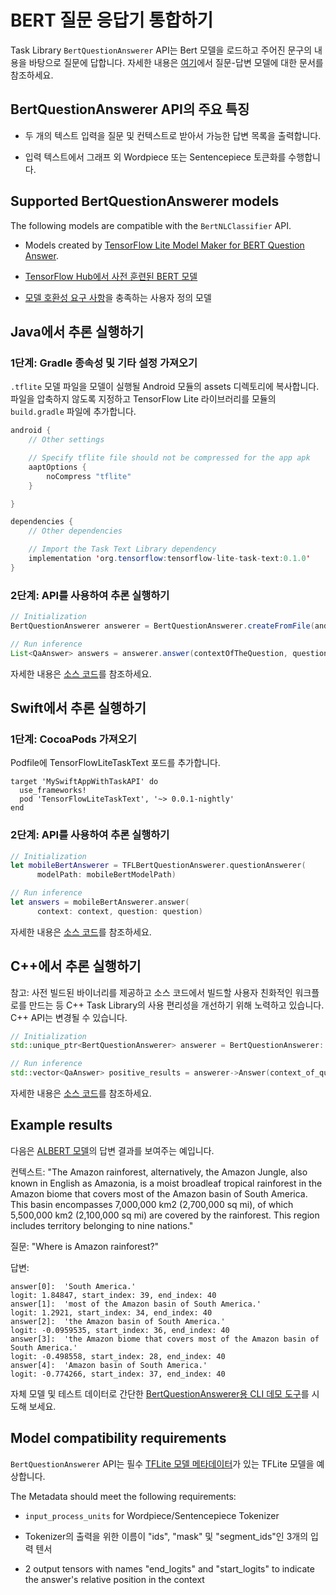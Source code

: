 # BERT 질문 응답기 통합하기

Task Library `BertQuestionAnswerer` API는 Bert 모델을 로드하고 주어진 문구의 내용을 바탕으로 질문에 답합니다. 자세한 내용은 <a href="../../models/bert_qa/overview.md">여기</a>에서 질문-답변 모델에 대한 문서를 참조하세요.

## BertQuestionAnswerer API의 주요 특징

- 두 개의 텍스트 입력을 질문 및 컨텍스트로 받아서 가능한 답변 목록을 출력합니다.

- 입력 텍스트에서 그래프 외 Wordpiece 또는 Sentencepiece 토큰화를 수행합니다.

## Supported BertQuestionAnswerer models

The following models are compatible with the `BertNLClassifier` API.

- Models created by [TensorFlow Lite Model Maker for BERT Question Answer](https://www.tensorflow.org/lite/tutorials/model_maker_question_answer).

- [TensorFlow Hub에서 사전 훈련된 BERT 모델](https://tfhub.dev/tensorflow/collections/lite/task-library/bert-question-answerer/1)

- [모델 호환성 요구 사항](#model-compatibility-requirements)을 충족하는 사용자 정의 모델

## Java에서 추론 실행하기

### 1단계: Gradle 종속성 및 기타 설정 가져오기

`.tflite` 모델 파일을 모델이 실행될 Android 모듈의 assets 디렉토리에 복사합니다. 파일을 압축하지 않도록 지정하고 TensorFlow Lite 라이브러리를 모듈의 `build.gradle` 파일에 추가합니다.

```java
android {
    // Other settings

    // Specify tflite file should not be compressed for the app apk
    aaptOptions {
        noCompress "tflite"
    }

}

dependencies {
    // Other dependencies

    // Import the Task Text Library dependency
    implementation 'org.tensorflow:tensorflow-lite-task-text:0.1.0'
}
```

### 2단계: API를 사용하여 추론 실행하기

```java
// Initialization
BertQuestionAnswerer answerer = BertQuestionAnswerer.createFromFile(androidContext, modelFile);

// Run inference
List<QaAnswer> answers = answerer.answer(contextOfTheQuestion, questionToAsk);
```

자세한 내용은 [소스 코드](https://github.com/tensorflow/tflite-support/blob/master/tensorflow_lite_support/java/src/java/org/tensorflow/lite/task/text/qa/BertQuestionAnswerer.java)를 참조하세요.

## Swift에서 추론 실행하기

### 1단계: CocoaPods 가져오기

Podfile에 TensorFlowLiteTaskText 포드를 추가합니다.

```
target 'MySwiftAppWithTaskAPI' do
  use_frameworks!
  pod 'TensorFlowLiteTaskText', '~> 0.0.1-nightly'
end
```

### 2단계: API를 사용하여 추론 실행하기

```swift
// Initialization
let mobileBertAnswerer = TFLBertQuestionAnswerer.questionAnswerer(
      modelPath: mobileBertModelPath)

// Run inference
let answers = mobileBertAnswerer.answer(
      context: context, question: question)
```

자세한 내용은 [소스 코드](https://github.com/tensorflow/tflite-support/blob/master/tensorflow_lite_support/ios/task/text/qa/Sources/TFLBertQuestionAnswerer.h)를 참조하세요.

## C++에서 추론 실행하기

참고: 사전 빌드된 바이너리를 제공하고 소스 코드에서 빌드할 사용자 친화적인 워크플로를 만드는 등 C++ Task Library의 사용 편리성을 개선하기 위해 노력하고 있습니다. C++ API는 변경될 수 있습니다.

```c++
// Initialization
std::unique_ptr<BertQuestionAnswerer> answerer = BertQuestionAnswerer::CreateFromFile(model_file).value();

// Run inference
std::vector<QaAnswer> positive_results = answerer->Answer(context_of_question, question_to_ask);
```

자세한 내용은 [소스 코드](https://github.com/tensorflow/tflite-support/blob/master/tensorflow_lite_support/cc/task/text/qa/bert_question_answerer.h)를 참조하세요.

## Example results

다음은 [ALBERT 모델](https://tfhub.dev/tensorflow/lite-model/albert_lite_base/squadv1/1)의 답변 결과를 보여주는 예입니다.

컨텍스트: "The Amazon rainforest, alternatively, the Amazon Jungle, also known in English as Amazonia, is a moist broadleaf tropical rainforest in the Amazon biome that covers most of the Amazon basin of South America. This basin encompasses 7,000,000 km2 (2,700,000 sq mi), of which 5,500,000 km2 (2,100,000 sq mi) are covered by the rainforest. This region includes territory belonging to nine nations."

질문: "Where is Amazon rainforest?"

답변:

```
answer[0]:  'South America.'
logit: 1.84847, start_index: 39, end_index: 40
answer[1]:  'most of the Amazon basin of South America.'
logit: 1.2921, start_index: 34, end_index: 40
answer[2]:  'the Amazon basin of South America.'
logit: -0.0959535, start_index: 36, end_index: 40
answer[3]:  'the Amazon biome that covers most of the Amazon basin of South America.'
logit: -0.498558, start_index: 28, end_index: 40
answer[4]:  'Amazon basin of South America.'
logit: -0.774266, start_index: 37, end_index: 40

```

자체 모델 및 테스트 데이터로 간단한 [BertQuestionAnswerer용 CLI 데모 도구](https://github.com/tensorflow/tflite-support/blob/master/tensorflow_lite_support/examples/task/text/desktop/README.md#bert-question-answerer)를 시도해 보세요.

## Model compatibility requirements

`BertQuestionAnswerer` API는 필수 [TFLite 모델 메타데이터](../../convert/metadata.md)가 있는 TFLite 모델을 예상합니다.

The Metadata should meet the following requirements:

- `input_process_units` for Wordpiece/Sentencepiece Tokenizer

- Tokenizer의 출력을 위한 이름이 "ids", "mask" 및 "segment_ids"인 3개의 입력 텐서

- 2 output tensors with names "end_logits" and "start_logits" to indicate the answer's relative position in the context
